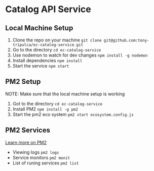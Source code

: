 # Catalog API Service

## Local Machine Setup

1. Clone the repo on your machine ```git clone git@github.com:tony-tripulca/ec-catalog-service.git```
2. Go to the directory ```cd ec-catalog-service```
3. Use nodemon to watch for dev changes ```npm install -g nodemon```
4. Install dependencies ```npm install```
5. Start the service ```npm start```

## PM2 Setup

NOTE: Make sure that the local machine setup is working

1. Got to the directory ```cd ec-catalog-service```
2. Install PM2 ```npm install -g pm2```
3. Start the pm2 eco system ```pm2 start ecosystem.config.js```

## PM2 Services

[Learn more on PM2](https://pm2.keymetrics.io/docs/usage/quick-start)

* Viewing logs ```pm2 logs```
* Service monitors ```pm2 monit```
* List of runing services ```pm2 list```